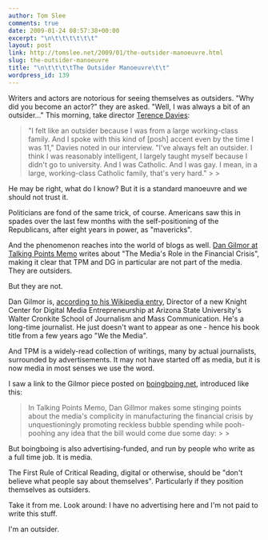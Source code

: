 ```yaml
---
author: Tom Slee
comments: true
date: 2009-01-24 08:57:38+00:00
excerpt: "\n\t\t\t\t\t\t"
layout: post
link: http://tomslee.net/2009/01/the-outsider-manoeuvre.html
slug: the-outsider-manoeuvre
title: "\n\t\t\t\tThe Outsider Manoeuvre\t\t"
wordpress_id: 139
---
```



				

Writers and actors are notorious for seeing themselves as outsiders. "Why did you become an actor?" they are asked. "Well, I was always a bit of an outsider..." This morning, take director [Terence Davies](http://www.theglobeandmail.com/servlet/story/LAC.20090124.DAVIES24/TPStory/TPEntertainment/Movies/):

<blockquote>"I felt like an outsider because I was from a large working-class family. And I spoke with this kind of [posh] accent even by the time I was 11," Davies noted in our interview. "I've always felt an outsider. I think I was reasonably intelligent, I largely taught myself because I didn't go to university. And I was Catholic. And I was gay. I mean, in a large, working-class Catholic family, that's very hard."
> 
> </blockquote>

He may be right, what do I know? But it is a standard manoeuvre and we should not trust it.

  


Politicians are fond of the same trick, of course. Americans saw this in spades over the last few months with the self-positioning of the Republicans, after eight years in power, as "mavericks".

  


And the phenomenon reaches into the world of blogs as well. [Dan Gilmor at Talking Points Memo](http://tpmcafe.talkingpointsmemo.com/2009/01/23/the_medias_role_in_the_financial_crisis/) writes about "The Media's Role in the Financial Crisis", making it clear that TPM and DG in particular are not part of the media. They are outsiders.

  


But they are not.

  


Dan Gilmor is, [according to his Wikipedia entry](http://en.wikipedia.org/wiki/Dan_Gillmor), Director of a new Knight Center for Digital Media Entrepreneurship at Arizona State University's Walter Cronkite School of Journalism and Mass Communication. He's a long-time journalist. He just doesn't want to appear as one - hence his book title from a few years ago "We the Media".

  


And TPM is a widely-read collection of writings, many by actual journalists, surrounded by advertisements. It may not have started off as media, but it is now media in most senses we use the word.

  


I saw a link to the Gilmor piece posted on [boingboing.net](http://www.boingboing.net/2009/01/23/media-helped-create.html), introduced like this:

<blockquote>In Talking Points Memo, Dan Gillmor makes some stinging points about the media's complicity in manufacturing the financial crisis by unquestioningly promoting reckless bubble spending while pooh-poohing any idea that the bill would come due some day:
> 
> </blockquote>

But boingboing is also advertising-funded, and run by people who write  as a full time job. It is media.

  


The First Rule of Critical Reading, digital or otherwise, should be "don't believe what people say about themselves".  Particularly if they position themselves as outsiders.  


  


Take it from me. Look around: I have no advertising here and I'm not paid to write this stuff.

  


I'm an outsider.


		
